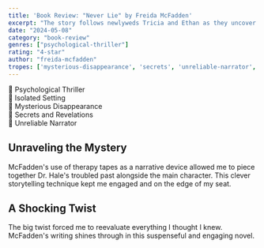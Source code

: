 ```yaml
---
title: 'Book Review: "Never Lie" by Freida McFadden'
excerpt: "The story follows newlyweds Tricia and Ethan as they uncover the dark secrets of their dream home's former owner, a renowned psychiatrist named Dr. Adrienne Hale."
date: "2024-05-08"
category: "book-review"
genres: ["psychological-thriller"]
rating: "4-star"
author: "freida-mcfadden"
tropes: ['mysterious-disappearance', 'secrets', 'unreliable-narrator', 'isolated-setting']
---
```


📍 Psychological Thriller  
📍 Isolated Setting  
📍 Mysterious Disappearance  
📍 Secrets and Revelations  
📍 Unreliable Narrator  

## Unraveling the Mystery
McFadden's use of therapy tapes as a narrative device allowed me to piece together Dr. Hale's troubled past alongside the main character. This clever storytelling technique kept me engaged and on the edge of my seat.

## A Shocking Twist
The big twist forced me to reevaluate everything I thought I knew. McFadden's writing shines through in this suspenseful and engaging novel.
